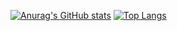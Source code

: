 [![Anurag's GitHub stats](https://github-readme-stats.vercel.app/api?username=Ochoja)](https://github.com/anuraghazra/github-readme-stats)
[![Top Langs](https://github-readme-stats.vercel.app/api/top-langs/?username=Ochoja&theme=dark)](https://github.com/anuraghazra/github-readme-stats)

<!---
Ochoja/Ochoja is a ✨ special ✨ repository because its `README.md` (this file) appears on your GitHub profile.
You can click the Preview link to take a look at your changes.
--->

